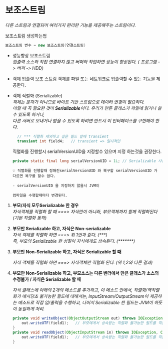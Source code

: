 # 보조스트림  

_다른 스트림과 연결되어 여러가지 편리한 기능을 제공해주는 스트림이다._  

보조스트림 생성하는법
```java
보조스트림 변수 = new 보조스트림(연결스트림)
```

- 성능향상 보조스트림  
_입출력 소스와 직접 연결하지 않고 버퍼와 작업하면 성능이 향상된다. ( 프로그램 -> 버퍼 -> HDD)_  
  
- 객체 입출력 보조 스트림
객체를 파일 또는 네트워크로 입출력할 수 있는 기능을 제공한다.  

  
- 객체 직렬화 (Serializable)  
_객체는 문자가 아니므로 바이트 기반 스트림으로 데이터 변경이 필요하다.  
 이럴 때 꼭 필요한 것이 **Serializable**이다. 우리가 만든 클래스가 파일에 읽거나 쓸 수 있도록 하거나,  
 다른 서버로 보내거나 받을 수 있도록 하려면 반드시 이 인터페이스를 구현해야 한다._
  ```java
 	// *** 직렬화 제외하고 싶은 필드 앞에 transient
	transient int field4; 	// transient => 일시적인
  ```
  
  직렬화를 진행할시 serialVersionUID을 지정할수 있으며 지정 하는것을 권장한다.
  ```java
  private static final long serialVersionUID = 1L; // Serializable 사용시 반드시 필요
  ```
  ```
  💡 직렬화를 진행할때 정해진serialVersionUID 와 복구할 serialVersionUID 가 다르면 복구를 할수 없다.

  - serialVersionUID 을 지정하지 않을시 JVM이
    
  컴파일을 수행할때마다 변경된다.
  ```
1. **부모/자식 모두Serializable 한 경우**  
	_자식객체를 직렬화 할 때 ===> 자식만이 아니라, 부모객체까지 함께 직렬화된다(기본 직렬화 동작)_
     
2. **부모만 Serializable 하고, 자식은 Non-serializable**  
    _자식 객체를 직렬화 하면 ===> 위 1번과 같다. (***)_    
    _즉, 부모의 Serializable 한 성질이 자식에게도 상속된다. (*******)_
    
3. **부모만 Non-Serializable 하고, 자식은 Serializable 할 때**  

     _자식 객체를 직렬화 하면 ===> 자식객체만 직렬화 된다. (위 1,2와 다른 결과)_ 
  
4. **부모만 Non-Serializable 하고, 부모소스는 다른 벤더에서 만큰 클래스가 소스의 수정불가 / 자식은 Serializable 할 때**   
 
	_자식 클래스에 아래의 2개의 메소드를 추가하고, 이 메소드 안에서,
	직렬화/역직렬화가 애시당초 불가능한 필드에 대해서는, InputStream/OutputStream이 제공하는
	메소드로 직접 입/출력을 수행하고, 나머지 Serializable 한 필드는 JVM이 하듯이 동일하게 처리._  
	```java
	private void writeObject(ObjectOutputStream out) throws IOException { 
		out.writeUTF(field1);	// 부모에게서 상속받는 직렬화 불가능한 필드를 직접 직렬화 수행
	}
	private void readObject(ObjectInputStream in) throws IOException, ClassNotFoundException {		
		out.writeUTF(field1);	// 부모에게서 상속받는 직렬화 불가능한 필드를 직접 직렬화 수행 
	}
	```
  
